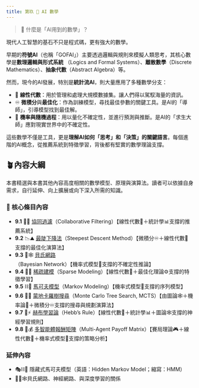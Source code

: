 ```yaml
---
title: 第玖 📐 AI 數學
---
```

>  📐 什麼是「AI用到的數學」？

現代人工智慧的基石不只是程式碼，更有強大的數學。

早期的**符號AI**（也稱「GOFAI」）主要透過邏輯與規則來模擬人類思考，其核心數學是**數理邏輯與形式系統** （Logics and Formal Systems）、**離散數學**（Discrete Mathematics）、**抽象代數**（Abstract Algebra）等。

然而，現今的AI發展，特別是**統計流AI**，則大量應用了多種數學分支：

- 📐 **線性代數**：用於管理和處理大規模數據集。讓人們得以駕馭海量的資訊。
- ♾️ **微積分**與**最佳化**：作為訓練模型，尋找最佳參數的關鍵工具。是AI的「導師」，引導模型找到最佳解。
- 🎲 **機率與隨機過程**：用以量化不確定性，並進行預測與推斷。是AI的「求生大師」應對現實世界中的不確定性。

這些數學不僅是工具，更是**理解AI如何「思考」和「決策」的關鍵語言**。每個進階的AI概念，從推薦系統到特徵學習，背後都有堅實的數學理論支撐。

## 🪴內容大綱

本書精選與本書其他內容高度相關的數學模型、原理與演算法。讀者可以依據自身需求，自行延伸、向上擴展或向下深入所需的知識。

### 🌰 核心條目內容

* **9.1** 🤝🚿 [協同過濾](09-01-collaborative_filtering.zh-hant)（Collaborative Filtering）【線性代數📐＋統計學📊支撐的推薦系統】
* **9.2** 📉⛰️ [最陡下降法](09-02-steepest_descent_method.zh-hant)（Steepest Descent Method）【微積分♾️＋線性代數📐支撐的最佳化演算法】 
* **9.3** 🔮🕸️ [貝氏網路](09-03-bayesian_network.zh-hant)（Bayesian Network）【機率式模型🎲支撐的不確定性推論】 
* **9.4** 🧹🧩 [稀疏建模](09-04-sparse_modeling.zh-hant)（Sparse Modeling）【線性代數📐＋最佳化理論⚙️支撐的特徵學習】 
* **9.5** ⛓️🔄 [馬可夫模型](09-05-markov_modeling.zh-hant)（Markov Modeling）【機率式模型🎲支撐的序列模型】 
* **9.6** 🌲🧭 [蒙地卡羅樹搜尋](09-06-monte_carlo_tree_search.zh-hant)（Monte Carlo Tree Search, MCTS）【由圖論🕸️＋機率論🎲＋微積分♾️支撐的搜尋與規劃演算法】
* **9.7** 🧠⚡ [赫布學習論](09-07-hebb_rule.zh-hant.md)（Hebb’s Rule）【線性代數📐＋統計學📊＋圖論🕸️支撐的神經學習規則】  
* **9.8** 🧮💰 [多智能體報酬矩陣](09-08-multi_agent_payoff_matrix.zh-hant.md)（Multi-Agent Payoff Matrix）【賽局理論🎮＋線性代數📐＋機率式模型🎲支撐的策略分析】
### 延伸內容

* 🎭⛓️🔄 隱藏式馬可夫模型（英語：Hidden Markov Model；縮寫：HMM）
* 🧠🔮🕸️貝氏網路、神經網路、與深度學習的關係
